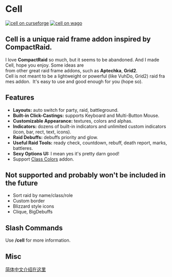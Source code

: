 # Cell

[![cell on curseforge](https://img.shields.io/badge/dynamic/json?color=f16436&label=CurseForge&query=%24.downloads.total&url=https%3A%2F%2Fapi.cfwidget.com%2F409666&style=flat&logo=curseforge)](https://www.curseforge.com/wow/addons/cell)
[![cell on wago](https://img.shields.io/badge/Wago-Cell-ad1319)](https://addons.wago.io/addons/cell)


## Cell is a unique raid frame addon inspired by CompactRaid.

I love __CompactRaid__ so much, but it seems to be abandoned. And I made Cell, hope you enjoy.
Some ideas are from other great raid frame addons, such as __Aptechka__, __Grid2__.
Cell is not meant to be a lightweight or powerful (like VuhDo, Grid2) raid frames addon. 
It's easy to use and good enough for you (hope so). 

## Features

- __Layouts:__ auto switch for party, raid, battleground. 
- __Built-in Click-Castings:__ supports Keyboard and Multi-Button Mouse.
- __Customizable Appearance:__ textures, colors and alphas.
- __Indicators:__ dozens of built-in indicators and unlimited custom indicators (icon, bar, rect, text, icons).
- __Raid Debuffs:__ debuffs priority and glow.
- __Useful Raid Tools:__ ready check, countdown, rebuff, death report, marks, battleres.
- __Sexy Options UI:__ I mean yes it's pretty darn good!
- Support [Class Colors](https://www.curseforge.com/wow/addons/classcolors) addon.

## Not supported and probably won't be included in the future

- Sort raid by name/class/role
- Custom border
- Blizzard style icons
- Clique, BigDebuffs


## Slash Commands

Use __/cell__ for more information. 

## Misc

[简体中文介绍在这里](https://bbs.nga.cn/read.php?tid=23488341)